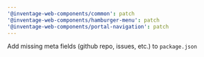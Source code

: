 ```yaml
---
'@inventage-web-components/common': patch
'@inventage-web-components/hamburger-menu': patch
'@inventage-web-components/portal-navigation': patch
---
```


Add missing meta fields (github repo, issues, etc.) to `package.json`
